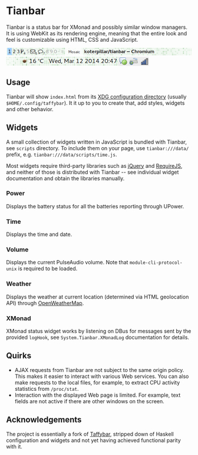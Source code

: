 Tianbar
=======

Tianbar is a status bar for XMonad and possibly similar window managers. It is
using WebKit as its rendering engine, meaning that the entire look and feel is
customizable using HTML, CSS and JavaScript.

![Screenshot - left part](tianbar.png) ![Screenshot - right part](tianbar2.png)

Usage
-----

Tianbar will show `index.html` from its [XDG configuration directory][xdg]
(usually `$HOME/.config/taffybar`). It it up to you to create that, add styles,
widgets and other behavior.

Widgets
-------

A small collection of widgets written in JavaScript is bundled with Tianbar,
see `scripts` directory. To include them on your page, use
`tianbar:///data/` prefix, e.g. `tianbar:///data/scripts/time.js`.

Most widgets require third-party libraries such as [jQuery][jquery] and
[RequireJS][requirejs], and neither of those is distributed with Tianbar --
see individual widget documentation and obtain the libraries manually.

### Power

Displays the battery status for all the batteries reporting through UPower.

### Time

Displays the time and date.

### Volume

Displays the current PulseAudio volume. Note that `module-cli-protocol-unix`
is required to be loaded.

### Weather

Displays the weather at current location (determined via HTML geolocation API)
through [OpenWeatherMap][openweathermap].

### XMonad

XMonad status widget works by listening on DBus for messages sent by the
provided `logHook`, see `System.Tianbar.XMonadLog` documentation for details.

Quirks
------

* AJAX requests from Tianbar are not subject to the same origin policy. This
  makes it easier to interact with various Web services. You can also make
  requests to the local files, for example, to extract CPU activity statistics
  from `/proc/stat`.
* Interaction with the displayed Web page is limited. For example, text fields
  are not active if there are other windows on the screen.

Acknowledgements
----------------

The project is essentially a fork of [Taffybar][taffybar], stripped down of
Haskell configuration and widgets and not yet having achieved functional parity
with it.

[freegeoip]: http://freegeoip.net/
[jquery]: http://jquery.com/
[openweathermap]: http://openweathermap.org/
[requirejs]: http://requirejs.org/
[taffybar]: https://github.com/travitch/taffybar
[xdg]: http://standards.freedesktop.org/basedir-spec/basedir-spec-latest.html
